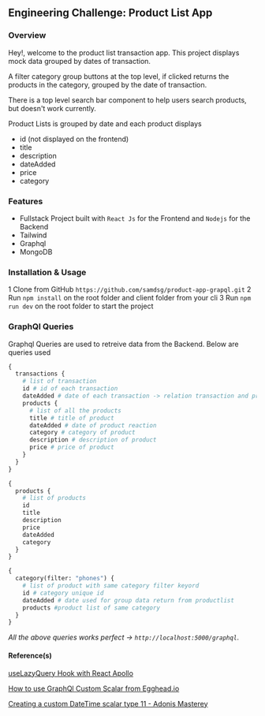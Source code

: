 ## Engineering Challenge: Product List App

### Overview

Hey!, welcome to the product list transaction app. This project displays mock data grouped by dates of transaction.

A filter category group buttons at the top level, if clicked returns the products in the category, grouped by the date of transaction.

There is a top level search bar component to help users search products, but doesn't work currently.

Product Lists is grouped by date and each product displays

- id (not displayed on the frontend)
- title
- description
- dateAdded
- price
- category

### Features

- Fullstack Project built with `React Js` for the Frontend and `Nodejs` for the Backend
- Tailwind
- Graphql
- MongoDB

### Installation & Usage

1 Clone from GitHub `https://github.com/samdsg/product-app-grapql.git`
2 Run `npm install` on the root folder and client folder from your cli
3 Run `npm run dev` on the root folder to start the project

### GraphQl Queries

Graphql Queries are used to retreive data from the Backend. Below are queries used

```graphql
{
  transactions {
    # list of transaction
    id # id of each transaction
    dateAdded # date of each transaction -> relation transaction and product dates
    products {
      # list of all the products
      title # title of product
      dateAdded # date of product reaction
      category # category of product
      description # description of product
      price # price of product
    }
  }
}
```

```graphql
{
  products {
    # list of products
    id
    title
    description
    price
    dateAdded
    category
  }
}
```

```graphql
{
  category(filter: "phones") {
    # list of product with same category filter keyord
    id # category unique id
    dateAdded # date used for group data return from productlist
    products #product list of same category
  }
}
```

_All the above queries works perfect -> `http://localhost:5000/graphql`_.

#### Reference(s)

[useLazyQuery Hook with React Apollo](https://www.howtographql.com/react-apollo/7-filtering-searching-the-list-of-links/)

[How to use GraphQl Custom Scalar from Egghead.io](https://egghead.io/lessons/apollo-define-a-custom-scalar-type-for-a-graphql-api)

[Creating a custom DateTime scalar type 11 - Adonis Masterey](https://www.youtube.com/watch?v=kvJuHGUNqww)

